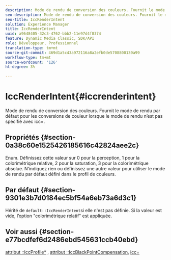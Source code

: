 ```yaml
---
description: Mode de rendu de conversion des couleurs. Fournit le mode de rendu par défaut pour les conversions de couleur lorsque le mode de rendu n’est pas spécifié avec icc=.
seo-description: Mode de rendu de conversion des couleurs. Fournit le mode de rendu par défaut pour les conversions de couleur lorsque le mode de rendu n’est pas spécifié avec icc=.
seo-title: IccRenderIntent
solution: Experience Manager
title: IccRenderIntent
uuid: a9648405-32c3-4762-bbb2-11e97d4f8374
feature: Dynamic Media Classic, SDK/API
role: Développeur, Professionnel
translation-type: tm+mt
source-git-commit: 469d1a5c43a972116a8a2efb0de5708800130a99
workflow-type: tm+mt
source-wordcount: '126'
ht-degree: 3%

---
```



# IccRenderIntent{#iccrenderintent}

Mode de rendu de conversion des couleurs. Fournit le mode de rendu par défaut pour les conversions de couleur lorsque le mode de rendu n’est pas spécifié avec icc=.

## Propriétés {#section-0a38c60e1525426185616c42824aee2c}

Enum. Définissez cette valeur sur 0 pour la perception, 1 pour la colorimétrique relative, 2 pour la saturation, 3 pour la colorimétrique absolue. N’indiquez rien ou définissez une autre valeur pour utiliser le mode de rendu par défaut défini dans le profil de couleurs.

## Par défaut {#section-9301e3b7d0184ec5bf54a6eb73a6d3c1}

Hérité de `default::IccRenderIntent`si elle n&#39;est pas définie. Si la valeur est vide, l’option &quot;colorimétrique relatif&quot; est appliquée.

## Voir aussi {#section-e77bcdfef6d2486ebd545631ccb40ebd}

[attribut ::IccProfile*](../../../../../ir-api/material-cat/image-rendering-api-ref/c-ir-material-catalog/c-ir-attributes-reference/r-ir-iccprofilecmyk.md#reference-55aead2d924847ffbd1be4c46add7127) ,  [attribut ::IccBlackPointCompensation](../../../../../ir-api/material-cat/image-rendering-api-ref/c-ir-material-catalog/c-ir-attributes-reference/r-ir-iccblackpointcompensation.md#reference-d939b0cdf6564baaa88deb1059e3b7f0),  [icc=](../../../../../ir-api/http-protocol/image-rendering-api-ref/c-ir-http-protocol-ref/c-ir-http-protocol-command-reference/r-ir-icc.md#reference-86a2fff3cef24982ad2063d977a16e06)
